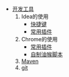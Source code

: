 * [开发工具](/doc/devtools/)
    1. Idea的使用
        * [快捷键](/doc/devtools/Idea/hotkeys)
        * [常用插件](/doc/devtools/Idea/plugin)
    2. Chrome的使用
        * [常用插件](/doc/devtools/chrome/pulgin.md)
        * [自制油猴脚本](/doc/devtools/chrome/script.md)
    3. [Maven](/doc/devtools/maven/maven.md)
    3. [git](/doc/devtools/git/git.md)